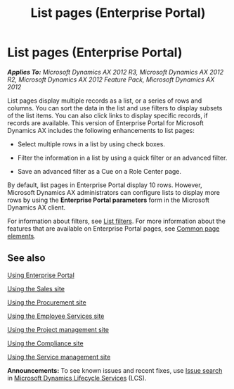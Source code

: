 ﻿---
title: List pages (Enterprise Portal)
TOCTitle: List pages
ms:assetid: e1d97b94-f4b0-49b8-b3a5-8b7749bf6f52
ms:mtpsurl: https://technet.microsoft.com/en-us/library/Hh227425(v=AX.60)
ms:contentKeyID: 36059715
ms.date: 04/18/2014
mtps_version: v=AX.60
f1_keywords:
- default
- AuditPolicyCaseListPage
- CaseListPageMyOverDueCases
- CaseListPageMyOpenCases
- CaseListPageMyPlannedCases
- CaseListPageOpenCases
- smmActivitiesListPagePastDue
- smmActivitiesListPageMyPastDue
- smmActivitiesListPageMyOpen
- smmActivitiesListPageMyActivities
- smmActivitiesListPageMyDueThisWeek
- smmActivitiesListPageDueThisWeek
- EPListPage
- contacts
- smmLeadsListPageMyNewLeads
- smmOpportunitiesListPageMyActive
- smmOpportunitiesListPageActive
- smmContactsListPageMyContacts
- smmOpportunitiesListPageMyOpportunities
- smmOpportunitiesListPageMyNew
- smmLeadsListPageActiveLeads
- smmLeadsListPageMyLeads
- smmLeadsListPageNewLeads
- smmOpportunitiesListPageNew
- WorkflowDelegationListPage
- smmReports
- smmLeadsListPageMyActiveLeads
- smmBusinessRelationsListPageMyBusRel
- TrvRequisitionsWorkerListPage
---

# List pages (Enterprise Portal) 


_**Applies To:** Microsoft Dynamics AX 2012 R3, Microsoft Dynamics AX 2012 R2, Microsoft Dynamics AX 2012 Feature Pack, Microsoft Dynamics AX 2012_

List pages display multiple records as a list, or a series of rows and columns. You can sort the data in the list and use filters to display subsets of the list items. You can also click links to display specific records, if records are available. This version of Enterprise Portal for Microsoft Dynamics AX includes the following enhancements to list pages:

  - Select multiple rows in a list by using check boxes.

  - Filter the information in a list by using a quick filter or an advanced filter.

  - Save an advanced filter as a Cue on a Role Center page.

By default, list pages in Enterprise Portal display 10 rows. However, Microsoft Dynamics AX administrators can configure lists to display more rows by using the **Enterprise Portal parameters** form in the Microsoft Dynamics AX client.

For information about filters, see [List filters](list-filters.md). For more information about the features that are available on Enterprise Portal pages, see [Common page elements](common-page-elements.md).

## See also

[Using Enterprise Portal](using-enterprise-portal.md)

[Using the Sales site](using-the-sales-site.md)

[Using the Procurement site](using-the-procurement-site.md)

[Using the Employee Services site](using-the-employee-services-site.md)

[Using the Project management site](using-the-project-management-site.md)

[Using the Compliance site](using-the-compliance-site.md)

[Using the Service management site](using-the-service-management-site.md)

  
**Announcements:** To see known issues and recent fixes, use [Issue search](http://go.microsoft.com/fwlink/?linkid=389258) in [Microsoft Dynamics Lifecycle Services](http://go.microsoft.com/fwlink/?linkid=306505) (LCS).

